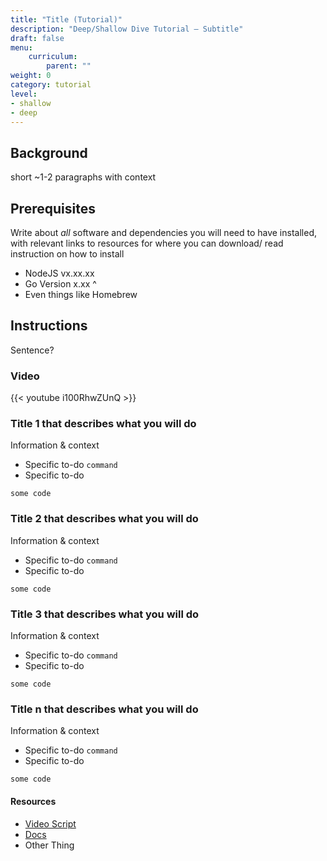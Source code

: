 ```yaml
---
title: "Title (Tutorial)"
description: "Deep/Shallow Dive Tutorial – Subtitle"
draft: false
menu:
    curriculum:
        parent: ""
weight: 0
category: tutorial
level:
- shallow
- deep
---
```


## Background
short ~1-2 paragraphs with context

## Prerequisites
Write about _all_ software and dependencies you will need to have installed, with relevant links to resources for where you can download/ read instruction on how to install
* NodeJS vx.xx.xx
* Go Version x.xx ^
* Even things like Homebrew


## Instructions
Sentence?

### Video

{{< youtube i100RhwZUnQ >}}
<!-- The URL to this video was: https://www.youtube.com/watch?v=i100RhwZUnQ -->


### Title 1 that describes what you will do
Information & context
* Specific to-do `command`
* Specific to-do
```
some code

```
### Title 2 that describes what you will do
Information & context
* Specific to-do `command`
* Specific to-do
```
some code

```
### Title 3 that describes what you will do
Information & context
* Specific to-do `command`
* Specific to-do
```
some code

```

### Title n that describes what you will do
Information & context
* Specific to-do `command`
* Specific to-do
```
some code

```

#### Resources
* [Video Script]()
* [Docs]()
* Other Thing
